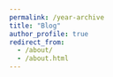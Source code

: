 ```yaml
---
permalink: /year-archive
title: "Blog"
author_profile: true
redirect_from: 
  - /about/
  - /about.html
---
```

